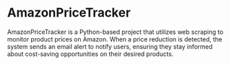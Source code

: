 # AmazonPriceTracker

AmazonPriceTracker is a Python-based project that utilizes web scraping to monitor product prices on Amazon. When a price reduction is detected, the system sends an email alert to notify users, ensuring they stay informed about cost-saving opportunities on their desired products.
